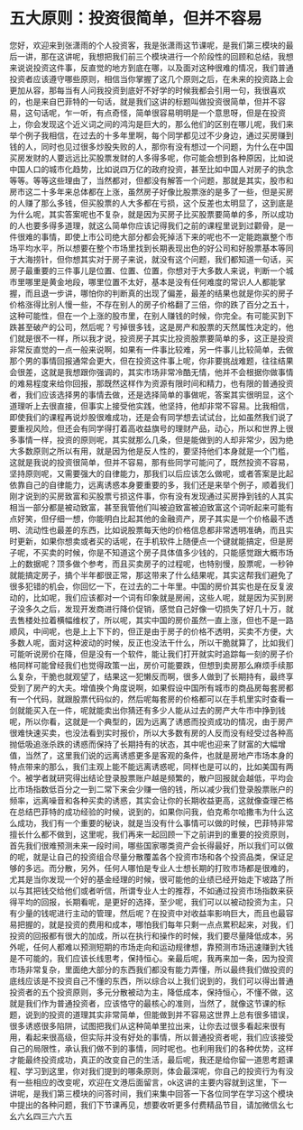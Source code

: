 # 五大原则：投资很简单，但并不容易

您好，欢迎来到张潇雨的个人投资客，我是张潇雨这节课呢，是我们第三模块的最后一讲，那在这讲呢，我想把我们前三个模块进行一个阶段性的回顾和总结，我想来说说投资这件事，反直觉的地方到底在哪，以及面对这种很难的情况，我们普通投资者应该遵守哪些原则，相信当你掌握了这几个原则之后，在未来的投资路上会更加从容，那每当有人问我投资到底好不好学的时候我都会引用一句，我很喜欢的，也是来自巴菲特的一句话，就是我们这讲的标题叫做投资很简单，但并不容易，这句话呢，乍一听，有点奇怪，简单很容易明明是一个意思呀，但是在投资上，你会发现这个近义词之间的鸿沟是巨大的，那么他们的区别在哪儿呢，我们来举个例子我相信，在过去的十多年里啊，每个同学都见过不少身边，通过买房赚到钱的人，同时也见过很多炒股失败的人，那你有没有想过一个问题，为什么在中国买房发财的人要远远比买股票发财的人多得多呢，你可能会想到各种原因，比如说中国人口的城市化趋势，比如说四万亿的政府投资，甚至比如中国人对房子的执念等等。等等这些理由了，当然都对，但都没有解答一个问题，那就是其实，股市和房市这二十多年来总体都在上涨，虽然房子好像比股票涨的是多了一些，但是买房的人赚了那么多钱，但买股票的人大多都在亏损，这个反差也太明显了，这到底是为什么呢，其实答案呢也不复杂，就是因为买房子比买股票要简单的多，所以成功的人也要多得多道理，就这么简单你应该记得我们之前的课程里说到过颧骨，是一件很难的事情，即使上市公司绝大部分都会死掉活下来的呢也不一定能跑赢整个市场平均水平，所以想要在整个市场里找到长期表现出色的好公司和好股票基本等同于大海捞针，但你想其实对于房子来说，就没有这个问题，我们都知道一句话，买房子最重要的三件事儿是位置、位置、位置，你想对于大多数人来说，判断一个城市里哪里是黄金地段，哪里位置不太好，基本是没有任何难度的常识人人都能掌握，而且退一步讲，哪怕你的判断真的出现了偏差，最差的结果也就是你买的房子价格涨得比别人慢一些，不存在别人的房子价格翻了三倍，你的跌了百分之五十，这种可能性，但在一个上涨的股市里，在别人赚钱的时候，你完全。有可能买到下跌甚至破产的公司，然后呢？亏掉很多钱，这是房产和股票的天然属性决定的，他们就是很不一样，所以我才说，投资房子其实比投资股票要简单的多，这正是投资非常反直觉的一点一般来说啊，如果有一件事比较难，另一件事儿比较简单，去做那个男的事情回报通常会更大，但在投资这件事上呢，你非要挑战难题，往往结果会很差，这就是我想跟你强调的，其实市场非常冷酷无情，他并不会根据你做事情的难易程度来给你回报，那既然这样作为资源有限时间和精力，也有限的普通投资者，我们应该选择男的事情去做，还是选择简单的事做呢，答案其实很明显，这个道理听上去很直接，但事实上接受他实践，他坚持，他却非常不容易。比我相信，即使我们的课程再说炒股很难成功，还是会有同学想去试试台，比如虽然我们说了要重视风险，但还会有同学得打着高收益旗号的理财产品，动心，所以和世界上很多事情一样，投资的原则呢，其实就那么几条，但是能做到的人却非常少，因为绝大多数原则之所以有用，就是因为他是反人性的，要坚持他们本身就是一个门槛，这就是我说的投资很简单，但并不容易，那有些同学可能问了，既然投资不容易，坚持原则呢，又需要强大的自律能力，那我们以后应该怎么做呢，或者答案是比起依靠自己的自律能力，远离诱惑本身要重要的多，我们还是来举个例子，顺着我们刚才说到的买房致富和买股票亏损这件事，你有没有发现通过买房挣到钱的人其实相当一部分都是被动致富，甚至我管他们叫被迫致富被迫致富这个词听起来可能有点好笑，但仔细一想，你能明白比起其他的金融资产，房子其实是一个价格最不透明、流动性也最差的东西，比如说股票每天他的价格信息都非常透明准确，而且实时更新，如果你想卖或者买的话呢，在手机软件上随便点一个键就能搞定，但是房子呢，不买卖的时候，你是不知道这个房子具体值多少钱的，只能感觉跟大概市场上的数据呢？顶多做个参考，而且买卖房子的过程呢，也特别慢，股票呢，一秒钟就能搞定房子，搞个半年都很正常，那这带来了什么结果呢，其实这帮我们避免了很多犯错的机会，你回忆一下，在过去的二十年里。中国的房价其实也是在反复波动的，比如呢，我们应该都对一个词有印象就是房闹，这些人呢，就是因为买到房子没多久之后，发现开发商进行降价促销，感觉自己好像一切损失了好几十万，就去售楼处拉着横幅维权了，所以呢，其实中国的房价虽然一直上涨，但也不是一路顺风，中间呢，也是上上下下的，但正是由于房子的价格不透明，买卖不方便，大多数人呢，面对这种波动的时候，反正也没法干什么，所以干脆就算了，比如我们可能听说房价在降，但是没有一个软件，能让我们打开就实时追踪每一刻的房子价格同样可能曾经我们也觉得政策一出，房价可能要跌，但想到卖房那么麻烦手续那么复杂，干脆也就观望了，结果这一犯懒反而啊，很多人做到了长期持有，最终享受到了房产的大夫。增值换个角度说啊，如果假设中国所有城市的商品房每套房都有一个代码，就跟股票代码似的，然后呢每套房的价格都可以在手机里实时查看一剑就能买入在一件，呢就能卖出你猜还有多少人能从过去的房产大牛市中挣到钱呢，所以你看，这就是一个典型的，因为远离了诱惑而投资成功的情况，由于房产很难快速买卖，也没法看到实时报价，所以大多数有房的人反而没有经受过各种高抛低吸追涨杀跌的诱惑而保持了长期持有的状态，其中呢也迎来了财富的大幅增值，当然了，这里我们说的远离诱惑更多是客观的条件，也就是房地产市场本身的特点带来的那么，我们主观上能不能远离诱惑呢，同样也是可以的，比如美国有两个。被学者就研究得出结论登录股票账户越是频繁的，散户回报就会越低，平均会比市场指数低百分之一到二常下来会少赚一倍的钱，所以减少我们登录股票账户的频率，远离噪音和各种买卖的诱惑，其实会让你的长期收益更高，这就像查理芒格在总结巴菲特的成功经验的时候，说到的，如果你问我，伯克希尔哈撒韦为什么这么成功，我们有一个重要的秘诀，就是当没有什么事情可以做的时候，巴菲特非常擅长什么都不做到，这里呢，我们再来一起回顾一下之前讲到的重要的投资原则，首先我们很难预测未来一段时间，哪些国家哪类资产会长得最好，所以我们可以做的呢，就是让自己的投资组合尽量分散覆盖各个投资市场和各个投资品类，保证足够的多远。而分散，另外，任何人哪怕是专业人士想长期的打败市场都是很难的，尤其是当你发现一个好的基金经理的时候，很可能他的业绩已经开始走下坡路了所以与其把钱交给他们或者听信，所谓专业人士的推荐，不如通过投资市场指数来获得平均的回报，长期看呢，是更好的选择，至少呢，我们可以以被动投资为主，只有少量的钱呢进行主动的管理，然后呢？在投资中对收益率影响巨大，而且也最容易把握的，就是投资的费用和成本，哪怕我们每年只剩一点点累积起来，对我，们投资的回报都有很大的加成，所以在执行和操作的时候，我们要尽量降低成本，另外呢，任何人都难以预测短期的市场走向和运动规律想，靠预测市场迅速赚到大钱是不可能的，我们应该长线思考，保持恒心。亲最后呢，我再来加一条，因为投资市场非常复杂，里面绝大部分的东西我们都没有能力弄懂，所以最终我们做投资的底线应该是不投资自己不懂的东西，所以综合以上我们说到的，我们可以得出普通投资者的五个投资原则，多元分散被动为主，降低成本，保持恒心，不懂不做，这就是我们作为普通投资者，应该恪守的最核心的准则，当然了，就像这节课的标题，说到的投资的道理其实非常简单，但能做到并不容易这世界上总有很多错误，很多诱惑很多陷阱，试图把我们从这种简单里拉出来，让你去过很多看起来很有用，看起来很高级，但实际并没有好处的事情，所以普通投资者呢，我们应该接受自己的局限性，承认我们做不到的事情，同时呢也。也利用我们的各种优势，这样才能最终投资成功，真正的改变自己的生活，最后呢，我还是给你留一道思考题课程、学习到这里，你对我们提到的哪条原则，体会最深呢，你自己的投资行为有没有一些相应的改变呢，欢迎在文港后面留言，ok这讲的主要内容就到这里，下一讲呢，是我们第三模块的问答时间，我们来集中回答一下各位同学在学习这个模块中提出的各种问题，我们下节课再见，想要收听更多付费精品节目，请加微信幺七幺六幺四三六六五